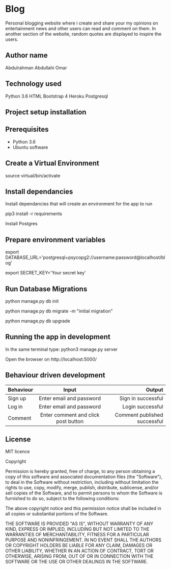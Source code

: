 # Blog

Personal blogging website where i create and share your my opinions on entertainment news and other users can read and comment on them. In another section of the website, random quotes are displayed to inspire the users.


## Author name

Abdulrahman Abdullahi Omar

## Technology used

Python 3.6
HTML
Bootstrap 4
Heroku
Postgresql

## Project setup installation

## Prerequisites
- Python 3.6
- Ubuntu software

## Create a Virtual Environment
source  virtual/bin/activate

## Install dependancies

Install dependancies that will create an environment for the app to run

pip3 install -r requirements

Install Postgres

## Prepare environment variables

export DATABASE_URL='postgresql+psycopg2://username:password@localhost/blog'

export SECRET_KEY='Your secret key'


## Run Database Migrations

python manage.py db init

python manage.py db migrate -m "initial migration"

python manage.py db upgrade

## Running the app in development

In the same terminal type: python3 manage.py server 

Open the browser on http://localhost:5000/

## Behaviour driven development
| Behaviour   |      Input     |  Output |
|----------|:-------------:|------:|
| Sign up | Enter email and password |   Sign in successful |
| Log in | Enter email and password |   Login successful |
| Comment | Enter comment and click post button |  Comment published successful |


## License
MIT licence

Copyright <YEAR> <COPYRIGHT HOLDER>

Permission is hereby granted, free of charge, to any person obtaining a copy of this software and associated documentation files (the "Software"), to deal in the Software without restriction, including without limitation the rights to use, copy, modify, merge, publish, distribute, sublicense, and/or sell copies of the Software, and to permit persons to whom the Software is furnished to do so, subject to the following conditions:

The above copyright notice and this permission notice shall be included in all copies or substantial portions of the Software.

THE SOFTWARE IS PROVIDED "AS IS", WITHOUT WARRANTY OF ANY KIND, EXPRESS OR IMPLIED, INCLUDING BUT NOT LIMITED TO THE WARRANTIES OF MERCHANTABILITY, FITNESS FOR A PARTICULAR PURPOSE AND NONINFRINGEMENT. IN NO EVENT SHALL THE AUTHORS OR COPYRIGHT HOLDERS BE LIABLE FOR ANY CLAIM, DAMAGES OR OTHER LIABILITY, WHETHER IN AN ACTION OF CONTRACT, TORT OR OTHERWISE, ARISING FROM, OUT OF OR IN CONNECTION WITH THE SOFTWARE OR THE USE OR OTHER DEALINGS IN THE SOFTWARE.
